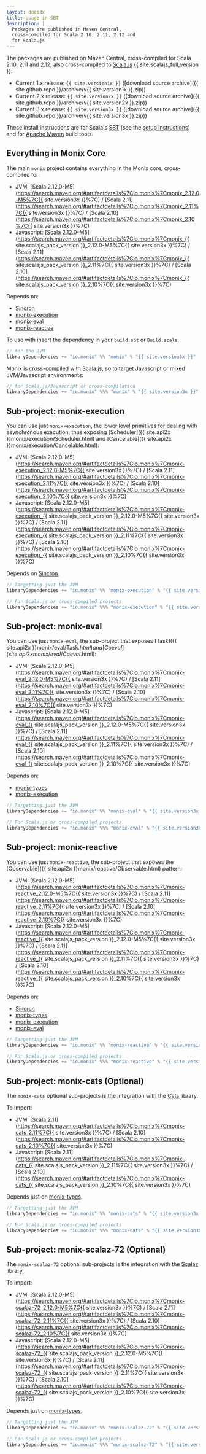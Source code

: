 ```yaml
---
layout: docs3x
title: Usage in SBT
description: |
  Packages are published in Maven Central,
  cross-compiled for Scala 2.10, 2.11, 2.12 and 
  for Scala.js
---
```


The packages are published on Maven Central, cross-compiled
for Scala 2.10, 2.11 and 2.12, also cross-compiled to 
[Scala.js](http://www.scala-js.org/) {{ site.scalajs_full_version }}:

- Current 1.x release: `{{ site.version1x }}` 
  ([download source archive]({{ site.github.repo }}/archive/v{{ site.version1x }}.zip))
- Current 2.x release: `{{ site.version2x }}` 
  ([download source archive]({{ site.github.repo }}/archive/v{{ site.version2x }}.zip))
- Current 3.x release: `{{ site.version3x }}` 
  ([download source archive]({{ site.github.repo }}/archive/v{{ site.version3x }}.zip))

These install instructions are for Scala's
[SBT](http://www.scala-sbt.org/) (see the
[setup instructions](http://www.scala-sbt.org/0.13/docs/Setup.html))
and for [Apache Maven](https://maven.apache.org/) build tools.

## Everything in Monix Core

The main `monix` project contains everything in the Monix core, 
cross-compiled for:

- JVM: 
  [Scala 2.12.0-M5](https://search.maven.org/#artifactdetails%7Cio.monix%7Cmonix_2.12.0-M5%7C{{ site.version3x }}%7C) /
  [Scala 2.11](https://search.maven.org/#artifactdetails%7Cio.monix%7Cmonix_2.11%7C{{ site.version3x }}%7C) /
  [Scala 2.10](https://search.maven.org/#artifactdetails%7Cio.monix%7Cmonix_2.10%7C{{ site.version3x }}%7C)
- Javascript: 
  [Scala 2.12.0-M5](https://search.maven.org/#artifactdetails%7Cio.monix%7Cmonix_{{ site.scalajs_pack_version }}_2.12.0-M5%7C{{ site.version3x }}%7C) /
  [Scala 2.11](https://search.maven.org/#artifactdetails%7Cio.monix%7Cmonix_{{ site.scalajs_pack_version }}_2.11%7C{{ site.version3x }}%7C) /
  [Scala 2.10](https://search.maven.org/#artifactdetails%7Cio.monix%7Cmonix_{{ site.scalajs_pack_version }}_2.10%7C{{ site.version3x }}%7C)
  
Depends on:

- [Sincron](https://sincron.org)
- [monix-execution](#sub-project-monix-execution)
- [monix-eval](#sub-project-monix-eval)
- [monix-reactive](#sub-project-monix-reactive)

To use with insert the dependency in your `build.sbt` or `Build.scala`:

```scala
// for the JVM
libraryDependencies += "io.monix" %% "monix" % "{{ site.version3x }}"
```

Monix is cross-compiled with [Scala.js](http://www.scala-js.org/), 
so to target Javascript or mixed JVM/Javascript environments:

```scala
// for Scala.js/Javascript or cross-compilation
libraryDependencies += "io.monix" %%% "monix" % "{{ site.version3x }}"
```

## Sub-project: monix-execution

You can use just `monix-execution`, the lower level primitives for dealing
with asynchronous execution, thus exposing 
[Scheduler]({{ site.api2x }}monix/execution/Scheduler.html) and
[Cancelable]({{ site.api2x }}monix/execution/Cancelable.html):

- JVM: 
  [Scala 2.12.0-M5](https://search.maven.org/#artifactdetails%7Cio.monix%7Cmonix-execution_2.12.0-M5%7C{{ site.version3x }}%7C) /
  [Scala 2.11](https://search.maven.org/#artifactdetails%7Cio.monix%7Cmonix-execution_2.11%7C{{ site.version3x }}%7C) /
  [Scala 2.10](https://search.maven.org/#artifactdetails%7Cio.monix%7Cmonix-execution_2.10%7C{{ site.version3x }}%7C)
- Javascript: 
  [Scala 2.12.0-M5](https://search.maven.org/#artifactdetails%7Cio.monix%7Cmonix-execution_{{ site.scalajs_pack_version }}_2.12.0-M5%7C{{ site.version3x }}%7C) /
  [Scala 2.11](https://search.maven.org/#artifactdetails%7Cio.monix%7Cmonix-execution_{{ site.scalajs_pack_version }}_2.11%7C{{ site.version3x }}%7C) /
  [Scala 2.10](https://search.maven.org/#artifactdetails%7Cio.monix%7Cmonix-execution_{{ site.scalajs_pack_version }}_2.10%7C{{ site.version3x }}%7C)

Depends on [Sincron](https://sincron.org).

```scala
// Targetting just the JVM
libraryDependencies += "io.monix" %% "monix-execution" % "{{ site.version3x }}"

// For Scala.js or cross-compiled projects
libraryDependencies += "io.monix" %%% "monix-execution" % "{{ site.version3x }}"
```

## Sub-project: monix-eval

You can use just `monix-eval`, the sub-project that exposes
[Task]({{ site.api2x }}monix/eval/Task$.html) and
[Coeval]({{ site.api2x }}monix/eval/Coeval$.html):

- JVM: 
  [Scala 2.12.0-M5](https://search.maven.org/#artifactdetails%7Cio.monix%7Cmonix-eval_2.12.0-M5%7C{{ site.version3x }}%7C) /
  [Scala 2.11](https://search.maven.org/#artifactdetails%7Cio.monix%7Cmonix-eval_2.11%7C{{ site.version3x }}%7C) /
  [Scala 2.10](https://search.maven.org/#artifactdetails%7Cio.monix%7Cmonix-eval_2.10%7C{{ site.version3x }}%7C)
- Javascript: 
  [Scala 2.12.0-M5](https://search.maven.org/#artifactdetails%7Cio.monix%7Cmonix-eval_{{ site.scalajs_pack_version }}_2.12.0-M5%7C{{ site.version3x }}%7C) /
  [Scala 2.11](https://search.maven.org/#artifactdetails%7Cio.monix%7Cmonix-eval_{{ site.scalajs_pack_version }}_2.11%7C{{ site.version3x }}%7C) /
  [Scala 2.10](https://search.maven.org/#artifactdetails%7Cio.monix%7Cmonix-eval_{{ site.scalajs_pack_version }}_2.10%7C{{ site.version3x }}%7C)

Depends on:

- [monix-types](#sub-project-monix-types)
- [monix-execution](#sub-project-monix-execution)

```scala
// Targetting just the JVM
libraryDependencies += "io.monix" %% "monix-eval" % "{{ site.version3x }}"

// For Scala.js or cross-compiled projects
libraryDependencies += "io.monix" %%% "monix-eval" % "{{ site.version3x }}"
```

## Sub-project: monix-reactive

You can use just `monix-reactive`, the sub-project that exposes
the [Observable]({{ site.api2x }}monix/reactive/Observable.html) pattern:

- JVM: 
  [Scala 2.12.0-M5](https://search.maven.org/#artifactdetails%7Cio.monix%7Cmonix-reactive_2.12.0-M5%7C{{ site.version3x }}%7C) /
  [Scala 2.11](https://search.maven.org/#artifactdetails%7Cio.monix%7Cmonix-reactive_2.11%7C{{ site.version3x }}%7C) /
  [Scala 2.10](https://search.maven.org/#artifactdetails%7Cio.monix%7Cmonix-reactive_2.10%7C{{ site.version3x }}%7C)
- Javascript: 
  [Scala 2.12.0-M5](https://search.maven.org/#artifactdetails%7Cio.monix%7Cmonix-reactive_{{ site.scalajs_pack_version }}_2.12.0-M5%7C{{ site.version3x }}%7C) /
  [Scala 2.11](https://search.maven.org/#artifactdetails%7Cio.monix%7Cmonix-reactive_{{ site.scalajs_pack_version }}_2.11%7C{{ site.version3x }}%7C) /
  [Scala 2.10](https://search.maven.org/#artifactdetails%7Cio.monix%7Cmonix-reactive_{{ site.scalajs_pack_version }}_2.10%7C{{ site.version3x }}%7C)

Depends on:

- [Sincron](https://sincron.org)
- [monix-types](#sub-project-monix-types)
- [monix-execution](#sub-project-monix-execution)
- [monix-eval](#sub-project-monix-eval)

```scala
// Targetting just the JVM
libraryDependencies += "io.monix" %% "monix-reactive" % "{{ site.version3x }}"

// For Scala.js or cross-compiled projects
libraryDependencies += "io.monix" %%% "monix-reactive" % "{{ site.version3x }}"
```

## Sub-project: monix-cats (Optional)

The `monix-cats` optional sub-projects is the integration 
with the [Cats](http://typelevel.org/cats/) library.

To import:

- JVM: 
  [Scala 2.11](https://search.maven.org/#artifactdetails%7Cio.monix%7Cmonix-cats_2.11%7C{{ site.version3x }}%7C) /
  [Scala 2.10](https://search.maven.org/#artifactdetails%7Cio.monix%7Cmonix-cats_2.10%7C{{ site.version3x }}%7C)
- Javascript: 
  [Scala 2.11](https://search.maven.org/#artifactdetails%7Cio.monix%7Cmonix-cats_{{ site.scalajs_pack_version }}_2.11%7C{{ site.version3x }}%7C) /
  [Scala 2.10](https://search.maven.org/#artifactdetails%7Cio.monix%7Cmonix-cats_{{ site.scalajs_pack_version }}_2.10%7C{{ site.version3x }}%7C)

Depends just on [monix-types](#sub-project-monix-types).

```scala
// Targetting just the JVM
libraryDependencies += "io.monix" %% "monix-cats" % "{{ site.version3x }}"

// For Scala.js or cross-compiled projects
libraryDependencies += "io.monix" %%% "monix-cats" % "{{ site.version3x }}"
```

## Sub-project: monix-scalaz-72 (Optional)

The `monix-scalaz-72` optional sub-projects is the integration 
with the [Scalaz](http://scalaz.org/) library.

To import:

- JVM: 
  [Scala 2.12.0-M5](https://search.maven.org/#artifactdetails%7Cio.monix%7Cmonix-scalaz-72_2.12.0-M5%7C{{ site.version3x }}%7C) /
  [Scala 2.11](https://search.maven.org/#artifactdetails%7Cio.monix%7Cmonix-scalaz-72_2.11%7C{{ site.version3x }}%7C) /
  [Scala 2.10](https://search.maven.org/#artifactdetails%7Cio.monix%7Cmonix-scalaz-72_2.10%7C{{ site.version3x }}%7C)
- Javascript: 
  [Scala 2.12.0-M5](https://search.maven.org/#artifactdetails%7Cio.monix%7Cmonix-scalaz-72_{{ site.scalajs_pack_version }}_2.12.0-M5%7C{{ site.version3x }}%7C) /
  [Scala 2.11](https://search.maven.org/#artifactdetails%7Cio.monix%7Cmonix-scalaz-72_{{ site.scalajs_pack_version }}_2.11%7C{{ site.version3x }}%7C) /
  [Scala 2.10](https://search.maven.org/#artifactdetails%7Cio.monix%7Cmonix-scalaz-72_{{ site.scalajs_pack_version }}_2.10%7C{{ site.version3x }}%7C)

Depends just on [monix-types](#sub-project-monix-types).

```scala
// Targetting just the JVM
libraryDependencies += "io.monix" %% "monix-scalaz-72" % "{{ site.version3x }}"

// For Scala.js or cross-compiled projects
libraryDependencies += "io.monix" %%% "monix-scalaz-72" % "{{ site.version3x }}"
```
